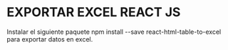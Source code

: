 # EXPORTAR EXCEL REACT JS

Instalar el siguiente paquete npm install --save react-html-table-to-excel para exportar datos en excel.


